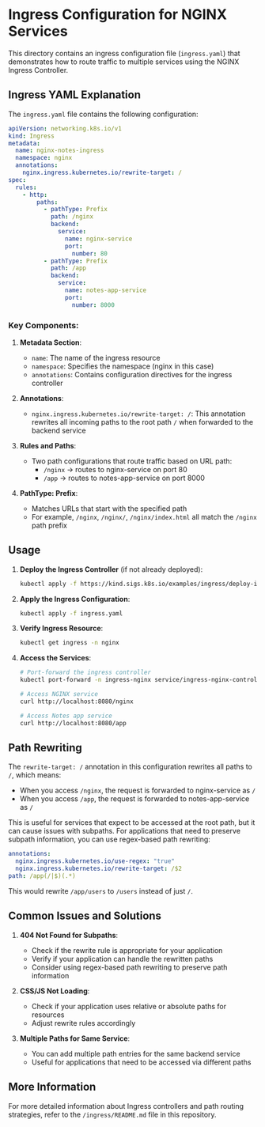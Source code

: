 # Ingress Configuration for NGINX Services

This directory contains an ingress configuration file (`ingress.yaml`) that demonstrates how to route traffic to multiple services using the NGINX Ingress Controller.

## Ingress YAML Explanation

The `ingress.yaml` file contains the following configuration:

```yaml
apiVersion: networking.k8s.io/v1
kind: Ingress
metadata: 
  name: nginx-notes-ingress
  namespace: nginx
  annotations:
    nginx.ingress.kubernetes.io/rewrite-target: /
spec:
  rules:
    - http:
        paths:
          - pathType: Prefix
            path: /nginx
            backend:
              service:
                name: nginx-service
                port: 
                  number: 80
          - pathType: Prefix
            path: /app
            backend:
              service:
                name: notes-app-service
                port: 
                  number: 8000
```

### Key Components:

1. **Metadata Section**:
   - `name`: The name of the ingress resource
   - `namespace`: Specifies the namespace (nginx in this case)
   - `annotations`: Contains configuration directives for the ingress controller

2. **Annotations**:
   - `nginx.ingress.kubernetes.io/rewrite-target: /`: This annotation rewrites all incoming paths to the root path `/` when forwarded to the backend service

3. **Rules and Paths**:
   - Two path configurations that route traffic based on URL path:
     - `/nginx` → routes to nginx-service on port 80
     - `/app` → routes to notes-app-service on port 8000

4. **PathType: Prefix**:
   - Matches URLs that start with the specified path
   - For example, `/nginx`, `/nginx/`, `/nginx/index.html` all match the `/nginx` path prefix

## Usage

1. **Deploy the Ingress Controller** (if not already deployed):
   ```bash
   kubectl apply -f https://kind.sigs.k8s.io/examples/ingress/deploy-ingress-nginx.yaml
   ```

2. **Apply the Ingress Configuration**:
   ```bash
   kubectl apply -f ingress.yaml
   ```

3. **Verify Ingress Resource**:
   ```bash
   kubectl get ingress -n nginx
   ```

4. **Access the Services**:
   ```bash
   # Port-forward the ingress controller
   kubectl port-forward -n ingress-nginx service/ingress-nginx-controller 8080:80
   
   # Access NGINX service
   curl http://localhost:8080/nginx
   
   # Access Notes app service
   curl http://localhost:8080/app
   ```

## Path Rewriting

The `rewrite-target: /` annotation in this configuration rewrites all paths to `/`, which means:

- When you access `/nginx`, the request is forwarded to nginx-service as `/`
- When you access `/app`, the request is forwarded to notes-app-service as `/`

This is useful for services that expect to be accessed at the root path, but it can cause issues with subpaths. For applications that need to preserve subpath information, you can use regex-based path rewriting:

```yaml
annotations:
  nginx.ingress.kubernetes.io/use-regex: "true"
  nginx.ingress.kubernetes.io/rewrite-target: /$2
path: /app(/|$)(.*)
```

This would rewrite `/app/users` to `/users` instead of just `/`.

## Common Issues and Solutions

1. **404 Not Found for Subpaths**:
   - Check if the rewrite rule is appropriate for your application
   - Verify if your application can handle the rewritten paths
   - Consider using regex-based path rewriting to preserve path information

2. **CSS/JS Not Loading**:
   - Check if your application uses relative or absolute paths for resources
   - Adjust rewrite rules accordingly

3. **Multiple Paths for Same Service**:
   - You can add multiple path entries for the same backend service
   - Useful for applications that need to be accessed via different paths

## More Information

For more detailed information about Ingress controllers and path routing strategies, refer to the `/ingress/README.md` file in this repository.